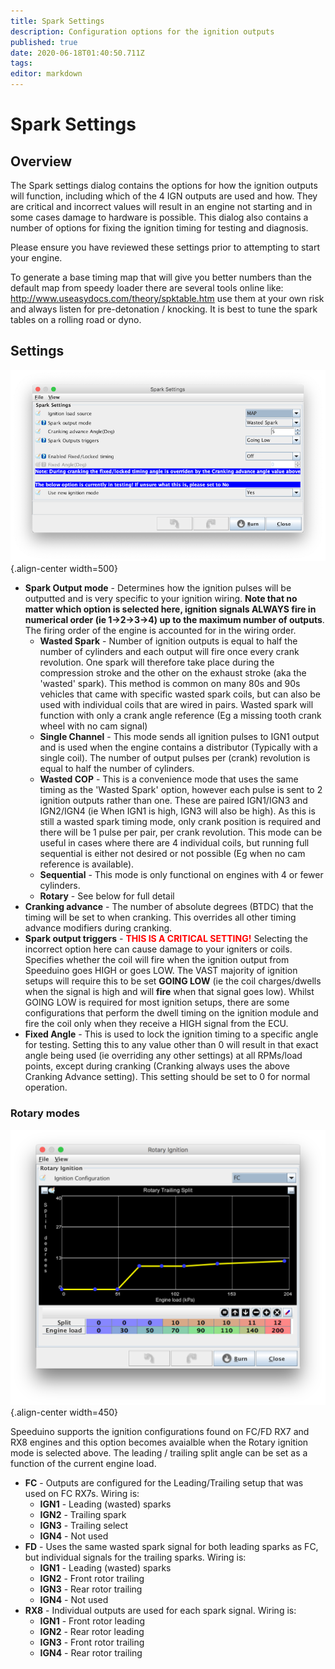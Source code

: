 ```yaml
---
title: Spark Settings
description: Configuration options for the ignition outputs
published: true
date: 2020-06-18T01:40:50.711Z
tags: 
editor: markdown
---
```


# Spark Settings
## Overview
The Spark settings dialog contains the options for how the ignition outputs will function, including which of the 4 IGN outputs are used and how. They are critical and incorrect values will result in an engine not starting and in some cases damage to hardware is possible. This dialog also contains a number of options for fixing the ignition timing for testing and diagnosis.

Please ensure you have reviewed these settings prior to attempting to start your engine.

To generate a base timing map that will give you better numbers than the default map from speedy loader there are several tools online like: http://www.useasydocs.com/theory/spktable.htm use them at your own risk and always listen for pre-detonation / knocking. It is best to tune the spark tables on a rolling road or dyno. 

## Settings
![spark_settings.png](/img/ignition/spark_settings.png){.align-center width=500}

- **Spark Output mode** - Determines how the ignition pulses will be outputted and is very specific to your ignition wiring. **Note that no matter which option is selected here, ignition signals ALWAYS fire in numerical order (ie 1-&gt;2-&gt;3-&gt;4) up to the maximum number of outputs**. The firing order of the engine is accounted for in the wiring order.
    - **Wasted Spark** - Number of ignition outputs is equal to half the number of cylinders and each output will fire once every crank revolution. One spark will therefore take place during the compression stroke and the other on the exhaust stroke (aka the 'wasted' spark). This method is common on many 80s and 90s vehicles that came with specific wasted spark coils, but can also be used with individual coils that are wired in pairs. Wasted spark will function with only a crank angle reference (Eg a missing tooth crank wheel with no cam signal)
    - **Single Channel** - This mode sends all ignition pulses to IGN1 output and is used when the engine contains a distributor (Typically with a single coil). The number of output pulses per (crank) revolution is equal to half the number of cylinders.
    - **Wasted COP** - This is a convenience mode that uses the same timing as the 'Wasted Spark' option, however each pulse is sent to 2 ignition outputs rather than one. These are paired IGN1/IGN3 and IGN2/IGN4 (ie When IGN1 is high, IGN3 will also be high). As this is still a wasted spark timing mode, only crank position is required and there will be 1 pulse per pair, per crank revolution. This mode can be useful in cases where there are 4 individual coils, but running full sequential is either not desired or not possible (Eg when no cam reference is available).
    - **Sequential** - This mode is only functional on engines with 4 or fewer cylinders.
    - **Rotary** - See below for full detail
- **Cranking advance** - The number of absolute degrees (BTDC) that the timing will be set to when cranking. This overrides all other timing advance modifiers during cranking.
-   **Spark output triggers** - <font color='red'>**THIS IS A CRITICAL SETTING!**</font> Selecting the incorrect option here can cause damage to your igniters or coils. Specifies whether the coil will fire when the ignition output from Speeduino goes HIGH or goes LOW. The VAST majority of ignition setups will require this to be set **GOING LOW** (ie the coil charges/dwells when the signal is high and will **fire** when that signal goes low). Whilst GOING LOW is required for most ignition setups, there are some configurations that perform the dwell timing on the ignition module and fire the coil only when they receive a HIGH signal from the ECU.
-   **Fixed Angle** - This is used to lock the ignition timing to a specific angle for testing. Setting this to any value other than 0 will result in that exact angle being used (ie overriding any other settings) at all RPMs/load points, except during cranking (Cranking always uses the above Cranking Advance setting). This setting should be set to 0 for normal operation.

### Rotary modes
![rotary_settings.png](/img/ignition/rotary_settings.png){.align-center width=450}

Speeduino supports the ignition configurations found on FC/FD RX7 and RX8 engines and this option becomes avaialble when the Rotary ignition mode is selected above. The leading / trailing split angle can be set as a function of the current engine load.

- **FC** - Outputs are configured for the Leading/Trailing setup that was used on FC RX7s. Wiring is:
  - **IGN1** - Leading (wasted) sparks
  - **IGN2** - Trailing spark
  - **IGN3** - Trailing select
  - **IGN4** - Not used
- **FD** - Uses the same wasted spark signal for both leading sparks as FC, but individual signals for the trailing sparks. Wiring is:
  - **IGN1** - Leading (wasted) sparks
  - **IGN2** - Front rotor trailing
  - **IGN3** - Rear rotor trailing
  - **IGN4** - Not used
- **RX8** - Individual outputs are used for each spark signal. Wiring is:
  - **IGN1** - Front rotor leading
  - **IGN2** - Rear rotor leading
  - **IGN3** - Front rotor trailing
  - **IGN4** - Rear rotor trailing